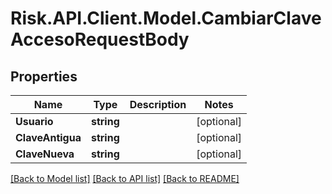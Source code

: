 # Risk.API.Client.Model.CambiarClaveAccesoRequestBody
## Properties

Name | Type | Description | Notes
------------ | ------------- | ------------- | -------------
**Usuario** | **string** |  | [optional] 
**ClaveAntigua** | **string** |  | [optional] 
**ClaveNueva** | **string** |  | [optional] 

[[Back to Model list]](../README.md#documentation-for-models) [[Back to API list]](../README.md#documentation-for-api-endpoints) [[Back to README]](../README.md)

